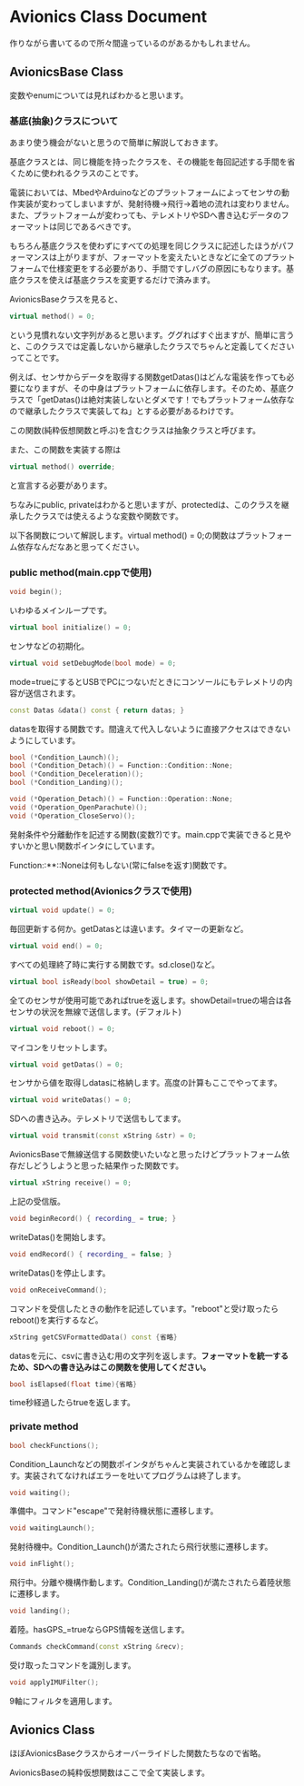 # Avionics Class Document

作りながら書いてるので所々間違っているのがあるかもしれません。

## AvionicsBase Class

変数やenumについては見ればわかると思います。

### 基底(抽象)クラスについて
あまり使う機会がないと思うので簡単に解説しておきます。

基底クラスとは、同じ機能を持ったクラスを、その機能を毎回記述する手間を省くために使われるクラスのことです。

電装においては、MbedやArduinoなどのプラットフォームによってセンサの動作実装が変わってしまいますが、発射待機→飛行→着地の流れは変わりません。また、プラットフォームが変わっても、テレメトリやSDへ書き込むデータのフォーマットは同じであるべきです。

もちろん基底クラスを使わずにすべての処理を同じクラスに記述したほうがパフォーマンスは上がりますが、フォーマットを変えたいときなどに全てのプラットフォームで仕様変更をする必要があり、手間ですしバグの原因にもなります。基底クラスを使えば基底クラスを変更するだけで済みます。

AvionicsBaseクラスを見ると、
```C++
virtual method() = 0;
```
という見慣れない文字列があると思います。ググればすぐ出ますが、簡単に言うと、このクラスでは定義しないから継承したクラスでちゃんと定義してくださいってことです。

例えば、センサからデータを取得する関数getDatas()はどんな電装を作っても必要になりますが、その中身はプラットフォームに依存します。そのため、基底クラスで「getDatas()は絶対実装しないとダメです！でもプラットフォーム依存なので継承したクラスで実装してね」とする必要があるわけです。

この関数(純粋仮想関数と呼ぶ)を含むクラスは抽象クラスと呼びます。

また、この関数を実装する際は
```C++
virtual method() override;
```
と宣言する必要があります。

ちなみにpublic, privateはわかると思いますが、protectedは、このクラスを継承したクラスでは使えるような変数や関数です。

以下各関数について解説します。virtual method() = 0;の関数はプラットフォーム依存なんだなあと思ってください。

### public method(main.cppで使用)
```C++
void begin();
```
いわゆるメインループです。

```C++
virtual bool initialize() = 0;
```
センサなどの初期化。

```C++
virtual void setDebugMode(bool mode) = 0;
```
mode=trueにするとUSBでPCにつないだときにコンソールにもテレメトリの内容が送信されます。

```C++
const Datas &data() const { return datas; }
```
datasを取得する関数です。間違えて代入しないように直接アクセスはできないようにしています。

```C++
bool (*Condition_Launch)();
bool (*Condition_Detach)() = Function::Condition::None;
bool (*Condition_Deceleration)();
bool (*Condition_Landing)();

void (*Operation_Detach)() = Function::Operation::None;
void (*Operation_OpenParachute)();
void (*Operation_CloseServo)();
```
発射条件や分離動作を記述する関数(変数?)です。main.cppで実装できると見やすいかと思い関数ポインタにしています。

Function::**::Noneは何もしない(常にfalseを返す)関数です。

### protected method(Avionicsクラスで使用)
```C++
virtual void update() = 0;
```
毎回更新する何か。getDatasとは違います。タイマーの更新など。

```C++
virtual void end() = 0;
```
すべての処理終了時に実行する関数です。sd.close()など。

```C++
virtual bool isReady(bool showDetail = true) = 0;
```
全てのセンサが使用可能であればtrueを返します。showDetail=trueの場合は各センサの状況を無線で送信します。(デフォルト)

```C++
virtual void reboot() = 0;
```
マイコンをリセットします。

```C++
virtual void getDatas() = 0;
```
センサから値を取得しdatasに格納します。高度の計算もここでやってます。

```C++
virtual void writeDatas() = 0;
```
SDへの書き込み。テレメトリで送信もしてます。

```C++
virtual void transmit(const xString &str) = 0;
```
AvionicsBaseで無線送信する関数使いたいなと思ったけどプラットフォーム依存だしどうしようと思った結果作った関数です。

```C++
virtual xString receive() = 0;
```
上記の受信版。

```C++
void beginRecord() { recording_ = true; }
```
writeDatas()を開始します。

```C++
void endRecord() { recording_ = false; }
```
writeDatas()を停止します。

```C++
void onReceiveCommand();
```
コマンドを受信したときの動作を記述しています。"reboot"と受け取ったらreboot()を実行するなど。

```C++
xString getCSVFormattedData() const {省略}
```
datasを元に、csvに書き込む用の文字列を返します。**フォーマットを統一するため、SDへの書き込みはこの関数を使用してください。**

```C++
bool isElapsed(float time){省略}
```
time秒経過したらtrueを返します。

### private method
```C++
bool checkFunctions();
```
Condition_Launchなどの関数ポインタがちゃんと実装されているかを確認します。実装されてなければエラーを吐いてプログラムは終了します。

```C++
void waiting();
```
準備中。コマンド"escape"で発射待機状態に遷移します。

```C++
void waitingLaunch();
```
発射待機中。Condition_Launch()が満たされたら飛行状態に遷移します。

```C++
void inFlight();
```
飛行中。分離や機構作動します。Condition_Landing()が満たされたら着陸状態に遷移します。

```C++
void landing();
```
着陸。hasGPS_=trueならGPS情報を送信します。

```C++
Commands checkCommand(const xString &recv);
```
受け取ったコマンドを識別します。

```C++
void applyIMUFilter();
```
9軸にフィルタを適用します。

## Avionics Class
ほぼAvionicsBaseクラスからオーバーライドした関数たちなので省略。

AvionicsBaseの純粋仮想関数はここで全て実装します。